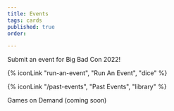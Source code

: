 ```yaml
---
title: Events
tags: cards
published: true
order: 

---
```

Submit an event for Big Bad Con 2022!

<!-- {% iconLink "/events", "Events", "calendar-clock" %} -->
{% iconLink "run-an-event", "Run An Event", "dice" %}

{% iconLink "/past-events", "Past Events", "library" %}

Games on Demand (coming soon)